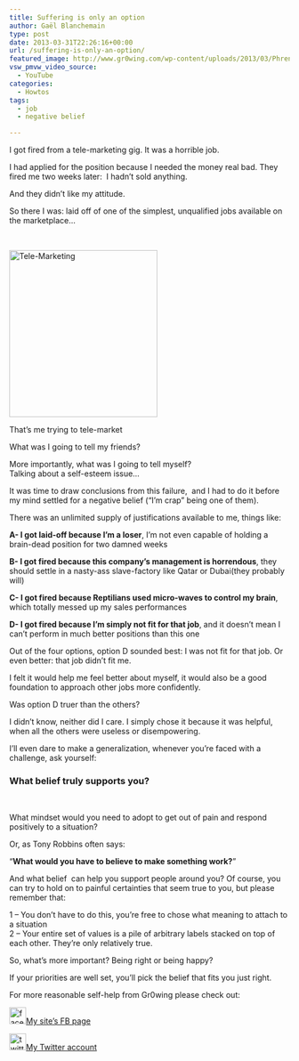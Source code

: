 ```yaml
---
title: Suffering is only an option
author: Gaël Blanchemain
type: post
date: 2013-03-31T22:26:16+00:00
url: /suffering-is-only-an-option/
featured_image: http://www.gr0wing.com/wp-content/uploads/2013/03/Phrenologie.jpg
vsw_pmvw_video_source:
  - YouTube
categories:
  - Howtos
tags:
  - job
  - negative belief

---
```

I got fired from a tele-marketing gig. It was a horrible job.

I had applied for the position because I needed the money real bad. They fired me two weeks later:  I hadn&#8217;t sold anything.

<!--more-->

And they didn&#8217;t like my attitude.

So there I was: laid off of one of the simplest, unqualified jobs available on the marketplace…

&nbsp;

<div id="attachment_5229" style="width: 276px" class="wp-caption aligncenter">
  <img aria-describedby="caption-attachment-5229" class="size-medium wp-image-5229" alt="Tele-Marketing" src="http://www.gr0wing.com/wp-content/uploads/2013/03/Tele-Marketing-266x300.jpg" width="266" height="300" srcset="https://www.gr0wing.com/wp-content/uploads/2013/03/Tele-Marketing-266x300.jpg 266w, https://www.gr0wing.com/wp-content/uploads/2013/03/Tele-Marketing.jpg 466w" sizes="(max-width: 266px) 100vw, 266px" />
  
  <p id="caption-attachment-5229" class="wp-caption-text">
    That&#8217;s me trying to tele-market
  </p>
</div>

What was I going to tell my friends?

More importantly, what was I going to tell myself?  
Talking about a self-esteem issue&#8230;

It was time to draw conclusions from this failure,  and I had to do it before my mind settled for a negative belief (&#8220;I&#8217;m crap&#8221; being one of them).

There was an unlimited supply of justifications available to me, things like:

**A- I got laid-off because I&#8217;m a loser**, I&#8217;m not even capable of holding a brain-dead position for two damned weeks

**B- I got fired because this company&#8217;s management is horrendous**, they should settle in a nasty-ass slave-factory like Qatar or Dubai(they probably will)

**C- I got fired because Reptilians used micro-waves to control my brain**, which totally messed up my sales performances

**D- I got fired because I&#8217;m simply not fit for that job**, and it doesn&#8217;t mean I can&#8217;t perform in much better positions than this one

Out of the four options, option D sounded best: I was not fit for that job. Or even better: that job didn&#8217;t fit me.

I felt it would help me feel better about myself, it would also be a good foundation to approach other jobs more confidently.

Was option D truer than the others?

I didn&#8217;t know, neither did I care. I simply chose it because it was helpful, when all the others were useless or disempowering.

I&#8217;ll even dare to make a generalization, whenever you&#8217;re faced with a challenge, ask yourself:

### What belief truly supports you?

&nbsp;

What mindset would you need to adopt to get out of pain and respond positively to a situation?

Or, as Tony Robbins often says:

&#8220;**What would you have to believe to make something work?**&#8221;

And what belief  can help you support people around you? Of course, you can try to hold on to painful certainties that seem true to you, but please remember that:

1 &#8211; You don&#8217;t have to do this, you&#8217;re free to chose what meaning to attach to a situation  
2 &#8211; Your entire set of values is a pile of arbitrary labels stacked on top of each other. They&#8217;re only relatively true.

So, what&#8217;s more important? Being right or being happy?

If your priorities are well set, you&#8217;ll pick the belief that fits you just right.

For more reasonable self-help from Gr0wing please check out:

[<img alt="facebook30px" src="http://www.gr0wing.com/wp-content/uploads/2013/03/facebook30px.png" width="30" height="30" />][1]<a href="http://www.facebook.com/GrowingTheRootsOfHappiness" target="_blank">My site&#8217;s FB page</a>

<a href="https://twitter.com/gaelblanchemain" target="_blank"><img alt="twitter30px" src="http://www.gr0wing.com/wp-content/uploads/2013/03/twitter30px.png" width="30" height="30" />My Twitter account</a>

 [1]: http://www.facebook.com/gr0wing